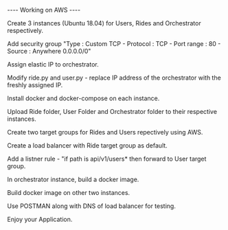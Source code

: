 ---- Working on AWS ----

Create 3 instances (Ubuntu 18.04) for Users, Rides and Orchestrator respectively.

Add security group "Type : Custom TCP - Protocol : TCP - Port range : 80 - Source : Anywhere  0.0.0.0/0"

Assign elastic IP to orchestrator.

Modify ride.py and user.py - replace IP address of the orchestrator with the freshly assigned IP.

Install docker and docker-compose on each instance.

Upload Ride folder, User Folder and Orchestrator folder to their respective instances.

Create two target groups for Rides and Users repectively using AWS.

Create a load balancer with Ride target group as default.

Add a listner rule - "if path is api/v1/users* then forward to User target group.

In orchestrator instance, build a docker image.

Build docker image on other two instances.

Use POSTMAN along with DNS of load balancer for testing.

Enjoy your Application.
